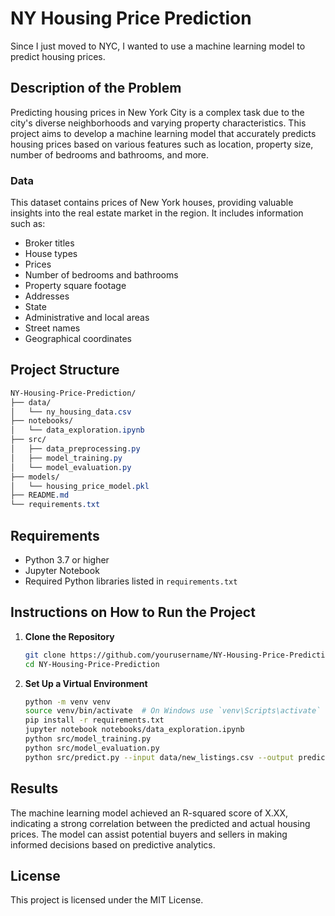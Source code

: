 # NY Housing Price Prediction

Since I just moved to NYC, I wanted to use a machine learning model to predict housing prices.

## Description of the Problem

Predicting housing prices in New York City is a complex task due to the city's diverse neighborhoods and varying property characteristics. This project aims to develop a machine learning model that accurately predicts housing prices based on various features such as location, property size, number of bedrooms and bathrooms, and more.

### Data

This dataset contains prices of New York houses, providing valuable insights into the real estate market in the region. It includes information such as:

- Broker titles
- House types
- Prices
- Number of bedrooms and bathrooms
- Property square footage
- Addresses
- State
- Administrative and local areas
- Street names
- Geographical coordinates

## Project Structure
```css
NY-Housing-Price-Prediction/
├── data/
│   └── ny_housing_data.csv
├── notebooks/
│   └── data_exploration.ipynb
├── src/
│   ├── data_preprocessing.py
│   ├── model_training.py
│   └── model_evaluation.py
├── models/
│   └── housing_price_model.pkl
├── README.md
└── requirements.txt
```

## Requirements

- Python 3.7 or higher
- Jupyter Notebook
- Required Python libraries listed in `requirements.txt`

## Instructions on How to Run the Project

1. **Clone the Repository**

   ```bash
   git clone https://github.com/yourusername/NY-Housing-Price-Prediction.git
   cd NY-Housing-Price-Prediction
   ```
2. **Set Up a Virtual Environment**
    ```bash
    python -m venv venv
    source venv/bin/activate  # On Windows use `venv\Scripts\activate`
    pip install -r requirements.txt
    jupyter notebook notebooks/data_exploration.ipynb
    python src/model_training.py
    python src/model_evaluation.py
    python src/predict.py --input data/new_listings.csv --output predictions.csv
    ```



## Results
The machine learning model achieved an R-squared score of X.XX, indicating a strong correlation between the predicted and actual housing prices. The model can assist potential buyers and sellers in making informed decisions based on predictive analytics.


## License
This project is licensed under the MIT License.

